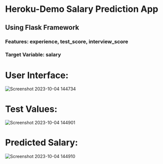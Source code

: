 # Heroku-Demo Salary Prediction App
## Using Flask Framework
### Features: experience,	test_score,	interview_score
### Target Variable: salary



# User Interface:

![Screenshot 2023-10-04 144734](https://github.com/kunalliman/Heroku_Demo/assets/101784445/ae796d4c-64ef-4298-9de0-99c6c91bd875)

# Test Values:

![Screenshot 2023-10-04 144901](https://github.com/kunalliman/Heroku_Demo/assets/101784445/94c18444-9e59-4465-8f07-39bbe519cb43)

# Predicted Salary: 

![Screenshot 2023-10-04 144910](https://github.com/kunalliman/Heroku_Demo/assets/101784445/1193c273-55c1-415c-bebd-c674706e9bba)

